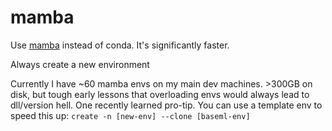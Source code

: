 # mamba
Use [mamba](https://github.com/conda-forge/miniforge) instead of conda. It's significantly faster.

Always create a new environment 

Currently I have ~60 mamba envs on my main dev machines. >300GB on disk, but tough early lessons that overloading envs would always lead to dll/version hell. One recently learned pro-tip. You can use a template env to speed this up: `create -n [new-env] --clone [baseml-env]`